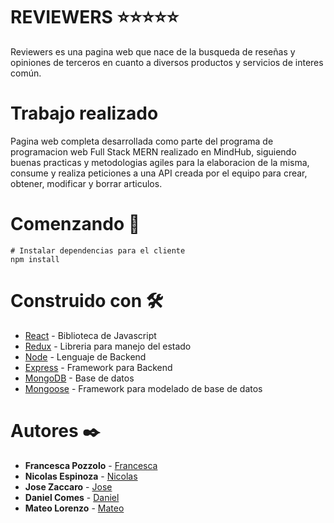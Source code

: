 # REVIEWERS ⭐⭐⭐⭐⭐
Reviewers es una pagina web que nace de la busqueda de reseñas y opiniones de terceros en cuanto a diversos productos y servicios de interes común. 

# Trabajo realizado
Pagina web completa desarrollada como parte del programa de programacion web Full Stack MERN realizado en MindHub, siguiendo buenas practicas y metodologias agiles para la elaboracion de la misma, consume y realiza peticiones a una API creada por el equipo para crear, obtener, modificar y borrar articulos.

# Comenzando  🚀
```
# Instalar dependencias para el cliente
npm install
```

# Construido con 🛠️
* [React](https://es.reactjs.org/) - Biblioteca de Javascript
* [Redux](https://es.redux.js.org/) - Libreria para manejo del estado
* [Node](https://nodejs.org/es/) - Lenguaje de Backend
* [Express](https://expressjs.com/es/) - Framework para Backend
* [MongoDB](https://www.mongodb.com/) - Base de datos
* [Mongoose](https://mongoosejs.com/) - Framework para modelado de base de datos

# Autores ✒️
* **Francesca Pozzolo** - [Francesca](https://github.com/francescapozzolo)
* **Nicolas Espinoza** - [Nicolas](https://github.com/r3aper79)
* **Jose Zaccaro** - [Jose](https://github.com/JoseZaccaro)
* **Daniel Comes** - [Daniel](https://github.com/Danielcomes92)
* **Mateo Lorenzo** - [Mateo](https://github.com/MatuMto)
